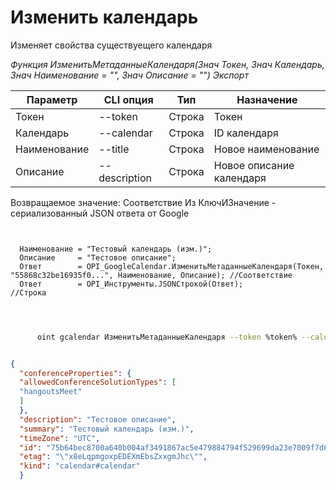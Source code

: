 ﻿---
sidebar_position: 3
---

# Изменить календарь
 Изменяет свойства существуещего календаря


*Функция ИзменитьМетаданныеКалендаря(Знач Токен, Знач Календарь, Знач Наименование = "", Знач Описание = "") Экспорт*

  | Параметр | CLI опция | Тип | Назначение |
  |-|-|-|-|
  | Токен | --token | Строка | Токен |
  | Календарь | --calendar | Строка | ID календаря |
  | Наименование | --title | Строка | Новое наименование |
  | Описание | --description | Строка | Новое описание календаря |

  
  Возвращаемое значение:   Соответствие Из КлючИЗначение - сериализованный JSON ответа от Google

```bsl title="Пример кода"
	
  
  Наименование = "Тестовый календарь (изм.)";
  Описание     = "Тестовое описание";
  Ответ        = OPI_GoogleCalendar.ИзменитьМетаданныеКалендаря(Токен, "55868c32be16935f0...", Наименование, Описание); //Соответствие
  Ответ        = OPI_Инструменты.JSONСтрокой(Ответ);                                                                    //Строка
  
	
```

```sh title="Пример команды CLI"
    
      oint gcalendar ИзменитьМетаданныеКалендаря --token %token% --calendar %calendar% --title "Тестовый календарь (изм.)" --description "Тестовое описание"

```


```json title="Результат"

{
  "conferenceProperties": {
  "allowedConferenceSolutionTypes": [
  "hangoutsMeet"
  ]
  },
  "description": "Тестовое описание",
  "summary": "Тестовый календарь (изм.)",
  "timeZone": "UTC",
  "id": "75b64bec8700a640b004af3491867ac5e479884794f529699da23e7009f7d691@group.calendar.google.com",
  "etag": "\"x8eLqpmgoxpEDEXmEbsZxxgmJhc\"",
  "kind": "calendar#calendar"
  }

```
